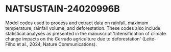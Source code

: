 # NATSUSTAIN-24020996B
Model codes used to process and extract data on rainfall, maximum temperature, rainfall volume, and deforestation. These codes also include statistical analyses as presented in the manuscript 'Intensification of climate change impacts on the Cerrado agriculture due to deforestation' (Leite-Filho et al., 2024, Nature Communications).
